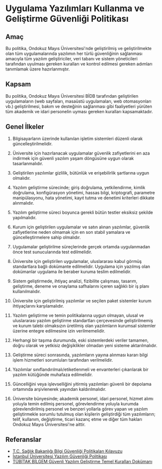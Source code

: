 Uygulama Yazılımları Kullanma ve Geliştirme Güvenliği Politikası
================================================================

Amaç
----

Bu politika, Ondokuz Mayıs Üniversitesi'nde geliştirilmiş ve geliştirilmekte
olan tüm uygulamalarında yazılımın her türlü güvenliğinin sağlanması amacıyla
tüm yazılım geliştiriciler, veri tabanı ve sistem yöneticileri tarafından
uyulması gereken kuralları ve kontrol edilmesi gereken adımları tanımlamak üzere
hazırlanmıştır.

Kapsam
------

Bu politika, Ondokuz Mayıs Üniversitesi BİDB tarafından geliştirilen
uygulamaların (web sayfaları, masaüstü uygulamaları, web otomasyonları vb.)
geliştirilmesi, bakım ve desteğinin sağlanması gibi faaliyetleri yürüten tüm
akademik ve idari personelin uyması gereken kuralları kapsamaktadır.

Genel İlkeler
-------------

1. Bilgisayarların üzerinde kullanılan işletim sistemleri düzenli olarak
   güncelleştirilmelidir.

1. Üniversite için hazırlanacak uygulamalar güvenlik zafiyetlerini en aza
   indirmek için güvenli yazılım yaşam döngüsüne uygun olarak tasarlanmalıdır.

1. Geliştirilen yazılımlar gizlilik, bütünlük ve erişebilirlik şartlarına uygun
   olmalıdır.

1. Yazılım geliştirme sürecinde; giriş doğrulama, yetkilendirme, kimlik
   doğrulama, konfigürasyon yönetimi, hassas bilgi, kriptografi, parametre
   manipülasyonu, hata yönetimi, kayıt tutma ve denetimi kriterleri dikkate
   alınmalıdır.

1. Yazılım geliştirme süreci boyunca gerekli bütün testler eksiksiz şekilde
   yapılmalıdır.

1. Kurum için geliştirilen uygulamalar ve satın alınan yazılımlar, güvenlik
   zafiyetlerine neden olmamak için en son stabil yamalara ve güncelleştirmelere
   sahip olmalıdır.

1. Uygulamalar geliştirilme süreçlerinde gerçek ortamda uygulanmadan önce test
   sunucularında test edilmelidir.

1. Üniversite için geliştirilen uygulamalar, uluslararası kabul görmüş
   standartlara bağlı dokümante edilmelidir. Uygulama için yazılmış olan
   dokümanlar uygulama ile beraber kuruma teslim edilmelidir.

1. Sistem geliştirmede, ihtiyaç analizi, fizibilite çalışması, tasarım,
   geliştirme, deneme ve onaylama safhalarını içeren sağlıklı bir iş planı
   kullanılmalıdır.

1. Üniversite için geliştirilmiş yazılımlar ve seçilen paket sistemler
   kurum ihtiyaçlarını karşılamalıdır.

1. Yazılım geliştirme ve temin politikalarına uygun olmayan, ulusal ve
   uluslararası yazılım geliştirme standartları çerçevesinde geliştirilmemiş ve
   kurum talebi olmaksızın üretilmiş olan yazılımların kurumsal sistemler
   üzerine entegre edilmesine izin verilmemelidir.

1. Herhangi bir taşıma durumunda, eski sistemlerdeki veriler tamamen, doğru
   olarak ve yetkisiz değişiklikler olmadan yeni sisteme aktarılmalıdır.

1. Geliştirme süreci sonrasında, yazılımların yayına alınması kararı bilgi işlem
   hizmetleri sorumluları tarafından verilmelidir.

1. Yazılımlar sınıflandırılmalı/etiketlenmeli ve envanterleri çıkarılarak bir
   yazılım kütüğünde muhafaza edilmelidir.

1. Güncelliğini veya işlevselliğini yitirmiş yazılımları güvenli bir depolama
   ortamında arşivlenerek yayından kaldırılmalıdır.

1. Üniversite bünyesinde; akademik personel, idari personel, hizmet alımı
   yoluyla temin edilmiş personel, görevlendirme yoluyla kurumda
   görevlendirilmiş personel ve benzeri yollarla görev yapan ve yazılım
   geliştirmekle sorumlu tutulmuş olan kişilerin geliştirdiği tüm yazılımların;
   telif, kullanım, değiştirme, ticari kazanç etme ve diğer tüm hakları Ondokuz
   Mayıs Üniversitesi'ne aittir.

Referanslar
-----------

- [T.C. Sağlık Bakanlığı Bilgi Güvenliği Politikaları Kılavuzu](https://bilgiguvenligi.saglik.gov.tr/files/BilgiG%C3%BCvenli%C4%9FiPolitikalar%C4%B1K%C4%B1lavuzu.pdf)
- [İstanbul Üniversitesi Yazılım Güvenliği Politikası](http://cdn.istanbul.edu.tr/statics/bilgiislem.istanbul.edu.tr/wp-content/uploads/2012/02/YG-POL-01.pdf)
- [TÜBİTAK BİLGEM Güvenli Yazılım Geliştirme Temel Kuralları Dokümanı](http://www.udhb.gov.tr/doc/siberg/GYGTK_Doc.pdf)
